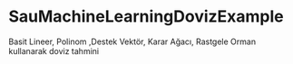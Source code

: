 # SauMachineLearningDovizExample
Basit Lineer, Polinom ,Destek Vektör, Karar Ağacı, Rastgele Orman kullanarak doviz tahmini